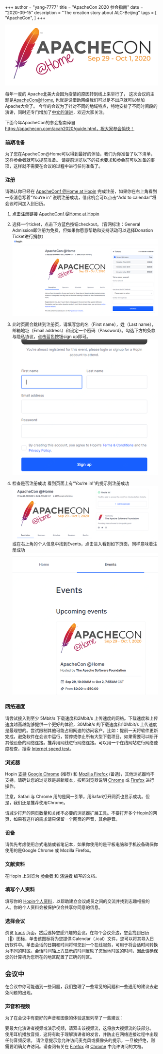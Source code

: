 +++
author = "yang-7777"
title = "ApacheCon 2020 参会指南"
date = "2020-09-15"
description = "The creation story about ALC-Beijing"
tags = [
    "ApacheCon",
]
+++

![](../../images/apachecon/achome_banner.png)

每年一度的 Apache北美大会因为疫情的原因转到线上来举行了， 这次会议的主题是[ApacheCon@Home](https://apachecon.com/acna2020/), 也就是说借助网络我们可以足不出户就可以参加Apache大会了。
今年的会议为了针对不同的地域特点，特地安排了不同时间段的演讲，同时还专门增加了[中文的演讲](https://www.apachecon.com/acah2020/tracks/mandarin.html
)，欢迎大家关注。

下面今年ApacheCon的参会指南译自 https://apachecon.com/acah2020/guide.html，祝大家参会愉快！

### 前期准备
为了您在ApacheCon@Home可以得到最好的体验，我们为你准备了以下清单，这样参会者就可以提前准备。 请提前浏览以下的技术要求和参会前可以准备的事项，这样就不需要在会议的过程中进行任何准备了。

### 注册
请确认你已经在 [ApacheConf @Home at Hopin](https://hopin.to/events/apachecon-home) 完成注册，如果你在右上角看到一条消息写着“You‘re in” 说明注册成功，借此机会可以点击“Add to calendar”将会议时间加入到日历。

1. 点击注册链接 [ApacheConf @Home at Hopin](https://hopin.to/events/apachecon-home)

2. 选择一个ticket，点击下方蓝色按钮checkout。（官网标注：General Admission即注册为免费，但如果你愿意帮助和支持活动可以选择Donation Ticket进行捐款）
![ac1](../../images/apachecon/apachecon2020-1.png)

3. 此时页面会跳转到注册页，请填写您的名（First name），姓（Last name），邮箱地址（Email address）和设定一个密码（Password）。勾选下方的条款与隐私协议，点击蓝色按钮sign up即可。
![ac2](../../images/apachecon/apachecon2020-2.png)

4. 检查是否注册成功
看到页面上有“You‘re in!”的提示则注册成功
![ac3](../../images/apachecon/apachecon2020-3.png)
或在右上角的个人信息中找到Events，点击进入看到如下页面，同样意味着注册成功
![ac4](../../images/apachecon/apachecon2020-4.png)


### 网络速度
请尝试接入到至少 5Mbit/s 下载速度和2Mbit/s 上传速度的网络。下载速度和上传速度越高越能够提供一个更好的体验，30Mbit/s 的下载速度和10Mbit/s 上传速度是最理想的。尝试限制其他可能占用网速的访问客户，比如：提前一天将软件更新完成，避免软件在会议中运行，暂停或停止所有大型下载项目，如果需要可以断开其他设备的网络连接。推荐用网线进行网络连接。可以用一个在线网站进行网络速度检查，搜索 [Internet speed test](https://duckduckgo.com/?q=internet+speed+test&ia=web)。

### 浏览器
Hopin [支持](https://support.hopin.to/en/articles/2559500-hopin-compatibility) [Google Chrome](https://www.google.com/chrome/) (推荐) 和 [Mozilla Firefox](https://www.mozilla.org/en-US/firefox/new/) (备选)，其他浏览器均不支持。请确认您的浏览器是最新版本，按照浏览器说明 [Chrome](https://support.google.com/chrome/answer/95414) 或 [Firefox](https://support.mozilla.org/en-US/kb/update-firefox-latest-release) 进行操作。

注意，Safari 与 Chrome 用的是同一引擎，用Safari打开网页也显示成功。但是，我们还是推荐使用Chrome。

请减少打开的网页数量和关闭不必要的浏览器扩展工具。不要打开多个Hopin的网页，如果有这样的需求请只保留一个网页的声音，其余静音。

### 设备
请优先考虑使用台式电脑或者笔记本，如果你使用的是平板电脑和手机设备确保你使用的是Google Chrome 或 Mozilla Firefox。

### 文献资料
在Hopin 上浏览为 [参会者](https://support.hopin.to/en/collections/1945014-using-hopin-as-an-attendee) 和 [演讲者](https://support.hopin.to/en/collections/2208884-using-hopin-as-a-speaker) 编写的文档。

### 填写个人资料
填写你的 [Hopin个人资料](https://hopin.to/users/sign_in)，以帮助建立会议成员之间的交流并找到志趣相投的人。你的个人资料会被保护仅会共享你同意的信息。

### 选择会议
浏览 [track](https://apachecon.com/acah2020/tracks/) 页面，然后选择您感兴趣的会议。在每个会议旁边，您会找到日历（📅）图标，单击该图标将为您提供iCalendar（.ical）文件，您可以将其导入日历软件中。单击会话的日期和时间将带您到一个在线服务，可用于将会话时间转换为不同的时区。会话时间轴上方显示的时间反映了您当地时区的时间，因此请确保您的计算机为您所在的地区配置了正确的时区。

## 会议中
在会议中你可能遇到一些问题，我们整理了一些常见的问题和一些通用的建议去避免问题的出现。

### 声音和视频
为了在会议中有更好的声音和图像的体验这里列举了一些建议：

要最大化演讲者视频或演示视频，请双击该视频流，这将放大视频流的该部分。
使用耳机播放音频，这将有助于理解演讲者的发言，并防止在网络连接过程中出现任何音频反馈。
请注意提示您允许访问麦克风或摄像头的提示，一旦被拒绝，则需要明确允许访问。请查阅有关在 [Firefox](https://support.mozilla.org/en-US/kb/how-manage-your-camera-and-microphone-permissions) 和 [Chrome](https://support.google.com/chrome/answer/2693767?co=GENIE.Platform%3DDesktop&hl=en) 中允许访问的文档。
